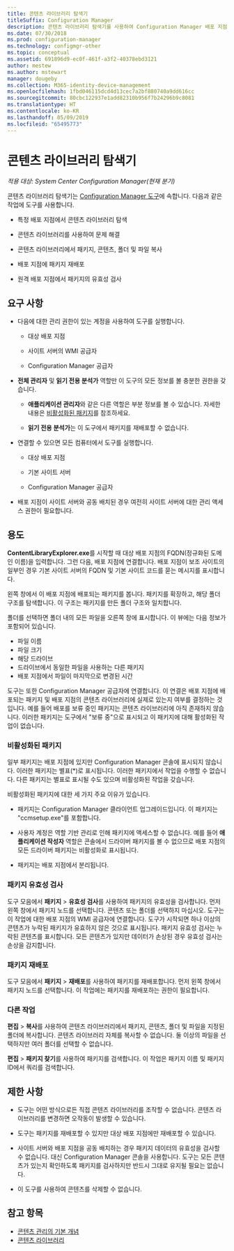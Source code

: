 ```yaml
---
title: 콘텐츠 라이브러리 탐색기
titleSuffix: Configuration Manager
description: 콘텐츠 라이브러리 탐색기를 사용하여 Configuration Manager 배포 지점에서 콘텐츠 라이브러리를 보고 문제를 해결합니다.
ms.date: 07/30/2018
ms.prod: configuration-manager
ms.technology: configmgr-other
ms.topic: conceptual
ms.assetid: 691896d9-ec0f-461f-a3f2-40378ebd3121
author: mestew
ms.author: mstewart
manager: dougeby
ms.collection: M365-identity-device-management
ms.openlocfilehash: 1fbd046115dcd4d13cec7a2bf880740a9dd616cc
ms.sourcegitcommit: 80cbc122937e1add82310b956f7b24296b9c8081
ms.translationtype: HT
ms.contentlocale: ko-KR
ms.lasthandoff: 05/09/2019
ms.locfileid: "65495773"
---
```

# <a name="content-library-explorer"></a>콘텐츠 라이브러리 탐색기

*적용 대상: System Center Configuration Manager(현재 분기)*

콘텐츠 라이브러리 탐색기는 [Configuration Manager 도구](/sccm/core/support/tools)에 속합니다. 다음과 같은 작업에 도구를 사용합니다.  

- 특정 배포 지점에서 콘텐츠 라이브러리 탐색  

- 콘텐츠 라이브러리를 사용하여 문제 해결  

- 콘텐츠 라이브러리에서 패키지, 콘텐츠, 폴더 및 파일 복사  

- 배포 지점에 패키지 재배포  

- 원격 배포 지점에서 패키지의 유효성 검사  



## <a name="requirements"></a>요구 사항

- 다음에 대한 관리 권한이 있는 계정을 사용하여 도구를 실행합니다.  

    - 대상 배포 지점  

    - 사이트 서버의 WMI 공급자  

    - Configuration Manager 공급자  

- **전체 관리자** 및 **읽기 전용 분석가** 역할만 이 도구의 모든 정보를 볼 충분한 권한을 갖습니다.  

    - **애플리케이션 관리자**와 같은 다른 역할은 부분 정보를 볼 수 있습니다. 자세한 내용은 [비활성화된 패키지](#bkmk_disabled-packages)를 참조하세요.  

    - **읽기 전용 분석가**는 이 도구에서 패키지를 재배포할 수 없습니다.  

- 연결할 수 있으면 모든 컴퓨터에서 도구를 실행합니다.  

    - 대상 배포 지점  

    - 기본 사이트 서버  

    - Configuration Manager 공급자  

- 배포 지점이 사이트 서버와 공동 배치된 경우 여전히 사이트 서버에 대한 관리 액세스 권한이 필요합니다.  



## <a name="usage"></a>용도 

**ContentLibraryExplorer.exe**를 시작할 때 대상 배포 지점의 FQDN(정규화된 도메인 이름)을 입력합니다. 그런 다음, 배포 지점에 연결합니다. 배포 지점이 보조 사이트의 일부인 경우 기본 사이트 서버의 FQDN 및 기본 사이트 코드를 묻는 메시지를 표시합니다.

왼쪽 창에서 이 배포 지점에 배포되는 패키지를 봅니다. 패키지를 확장하고, 해당 폴더 구조를 탐색합니다. 이 구조는 패키지를 만든 폴더 구조와 일치합니다.

폴더를 선택하면 폴더 내의 모든 파일을 오른쪽 창에 표시합니다. 이 뷰에는 다음 정보가 포함되어 있습니다. 
- 파일 이름
- 파일 크기
- 해당 드라이브
- 드라이브에서 동일한 파일을 사용하는 다른 패키지
- 배포 지점에서 파일이 마지막으로 변경된 시간

도구는 또한 Configuration Manager 공급자에 연결합니다. 이 연결은 배포 지점에 배포되는 패키지 및 배포 지점의 콘텐츠 라이브러리에 실제로 있는지 여부를 결정하는 것입니다. 예를 들어 배포를 보류 중인 패키지는 콘텐츠 라이브러리에 아직 존재하지 않습니다. 이러한 패키지는 도구에서 "보류 중"으로 표시되고 이 패키지에 대해 활성화된 작업이 없습니다.


### <a name="bkmk_disabled-packages"></a> 비활성화된 패키지

일부 패키지는 배포 지점에 있지만 Configuration Manager 콘솔에 표시되지 않습니다. 이러한 패키지는 별표(\*)로 표시됩니다. 이러한 패키지에서 작업을 수행할 수 없습니다. 다른 패키지는 별표로 표시될 수도 있으며 비활성화된 작업을 갖습니다. 

비활성화된 패키지에 대한 세 가지 주요 이유가 있습니다.  

- 패키지는 Configuration Manager 클라이언트 업그레이드입니다. 이 패키지는 "ccmsetup.exe"를 포함합니다.  

- 사용자 계정은 역할 기반 관리로 인해 패키지에 액세스할 수 없습니다. 예를 들어 **애플리케이션 작성자** 역할은 콘솔에서 드라이버 패키지를 볼 수 없으므로 배포 지점의 모든 드라이버 패키지는 비활성화로 표시됩니다.  

- 패키지는 배포 지점에서 분리됩니다.  


### <a name="validate-packages"></a>패키지 유효성 검사

도구 모음에서 **패키지** > **유효성 검사**를 사용하여 패키지의 유효성을 검사합니다. 먼저 왼쪽 창에서 패키지 노드를 선택합니다. 콘텐츠 또는 폴더를 선택하지 마십시오. 도구는 이 작업에 대한 배포 지점의 WMI 공급자에 연결합니다. 도구가 시작되면 하나 이상의 콘텐츠가 누락된 패키지가 유효하지 않은 것으로 표시됩니다. 패키지 유효성 검사는 누락된 콘텐츠를 표시합니다. 모든 콘텐츠가 있지만 데이터가 손상된 경우 유효성 검사는 손상을 감지합니다.


### <a name="redistribute-packages"></a>패키지 재배포

도구 모음에서 **패키지** > **재배포**를 사용하여 패키지를 재배포합니다. 먼저 왼쪽 창에서 패키지 노드를 선택합니다. 이 작업에는 패키지를 재배포하는 권한이 필요합니다.


### <a name="other-actions"></a>다른 작업

**편집** > **복사**를 사용하여 콘텐츠 라이브러리에서 패키지, 콘텐츠, 폴더 및 파일을 지정된 폴더에 복사합니다. 콘텐츠 라이브러리 자체를 복사할 수 없습니다. 둘 이상의 파일을 선택하지만 여러 폴더를 선택할 수 없습니다.

**편집** > **패키지 찾기**를 사용하여 패키지를 검색합니다. 이 작업은 패키지 이름 및 패키지 ID에서 쿼리를 검색합니다.



## <a name="limitations"></a>제한 사항

- 도구는 어떤 방식으로든 직접 콘텐츠 라이브러리를 조작할 수 없습니다. 콘텐츠 라이브러리를 변경하면 오작동이 발생할 수 있습니다.  

- 도구는 패키지를 재배포할 수 있지만 대상 배포 지점에만 재배포할 수 있습니다.  

- 사이트 서버와 배포 지점을 공동 배치하는 경우 패키지 데이터의 유효성을 검사할 수 없습니다. 대신 Configuration Manager 콘솔을 사용합니다. 도구는 모든 콘텐츠가 있는지 확인하도록 패키지를 검사하지만 반드시 그대로 유지될 필요는 없습니다.  

- 이 도구를 사용하여 콘텐츠를 삭제할 수 없습니다.



## <a name="see-also"></a>참고 항목

- [콘텐츠 관리의 기본 개념](/sccm/core/plan-design/hierarchy/fundamental-concepts-for-content-management)
- [콘텐츠 라이브러리](/sccm/core/plan-design/hierarchy/the-content-library)
